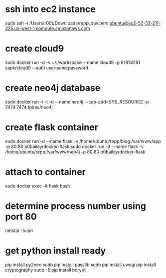 # ssh into ec2 instance
sudo ssh -i /Users/r00t/Downloads/repp_dev.pem ubuntu@ec2-52-53-211-225.us-west-1.compute.amazonaws.com

# create cloud9
sudo docker run -d -v ~/:/workspace --name cloud9 -p 8181:8181 sapk/cloud9 --auth username:password

# create neo4j database
sudo docker run -i -t -d --name neo4j --cap-add=SYS_RESOURCE -p 7474:7474 tpires/neo4j

# create flask container
sudo docker run -d --name flask -v /home/ubuntu/repp/blog:/var/www/app -p 80:80 p0bailey/docker-flask
sudo docker run -d --name flask -v /home/ubuntu/repp:/var/www/neo4j -p 80:80 p0bailey/docker-flask

# attach to container
sudo docker exec -it flask bash

# determine process number using port 80
netstat -tulpn

# get python install ready
pip install py2neo
sudo pip install passlib
sudo pip install uwsgi
pip install cryptography
sudo -E pip install bcrypt